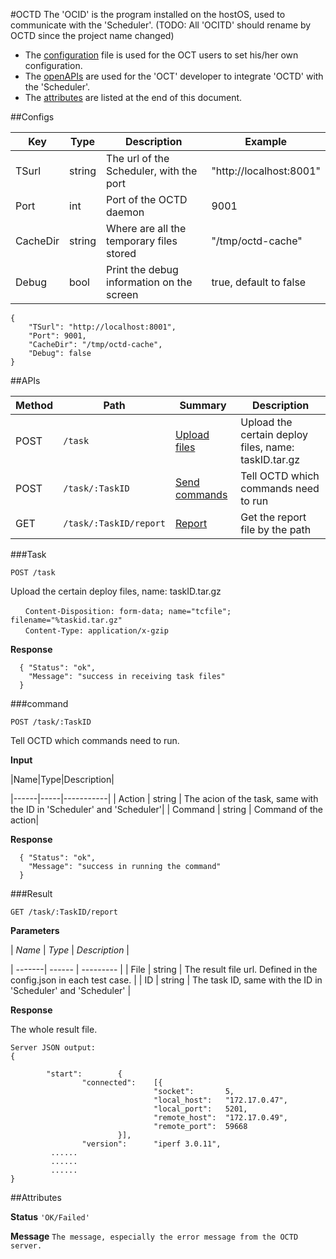 #OCTD 
The 'OCID' is the program installed on the hostOS, used to communicate with the 'Scheduler'.
(TODO:  All 'OCITD' should rename by OCTD since the project name changed)

- The [configuration](#configs "configuration") file is used for the OCT users to set his/her own configuration.
- The [openAPIs](#apis "APIs") are used for the 'OCT' developer to integrate 'OCTD' with the 'Scheduler'.
- The [attributes](#attributes "attributes") are listed at the end of this document.

##Configs

|Key|Type|Description|Example|
|------|----|------| ----- |
| TSurl | string | The url of the Scheduler, with the port| "http://localhost:8001" |
| Port | int | Port of the OCTD daemon| 9001 |
| CacheDir | string | Where are all the temporary files stored| "/tmp/octd-cache" |
| Debug | bool | Print the debug information on the screen| true, default to false |

```
{
	"TSurl": "http://localhost:8001",
	"Port": 9001,
	"CacheDir": "/tmp/octd-cache",
	"Debug": false
}
```

##APIs

|Method|Path|Summary|Description|
|------|----|------|-----------|
| POST | `/task` | [Upload files](#task "Upload task file") | Upload the certain deploy files, name: taskID.tar.gz|
| POST | `/task/:TaskID` | [Send commands](#command "Send the testing command to a task") | Tell OCTD which commands need to run|
| GET  | `/task/:TaskID/report` | [Report](#report "Get the report file") | Get the report file by the path|

###Task
```
POST /task
```

Upload the certain deploy files, name: taskID.tar.gz
```
　　Content-Disposition: form-data; name="tcfile"; filename="%taskid.tar.gz"
　　Content-Type: application/x-gzip
```

**Response**

```
  { "Status": "ok",
    "Message": "success in receiving task files"
  }

```

###command

```
POST /task/:TaskID
```
Tell OCTD which commands need to run. 

**Input**

|Name|Type|Description|

|------|-----|-----------|
| Action | string | The acion of the task, same with the ID in 'Scheduler' and 'Scheduler'|
| Command | string | Command of the action|

**Response**

```
  { "Status": "ok",
    "Message": "success in running the command"
  }
```

###Result
```
GET /task/:TaskID/report
```

**Parameters**

| *Name* | *Type* | *Description* |

| -------| ------ | --------- |
| File | string | The result file url. Defined in the config.json in each test case. |
| ID | string | The task ID, same with the ID in 'Scheduler' and 'Scheduler' |

**Response**

The whole result file.
```
Server JSON output:
{

        "start":        {
                "connected":    [{
                                "socket":       5,
                                "local_host":   "172.17.0.47",
                                "local_port":   5201,
                                "remote_host":  "172.17.0.49",
                                "remote_port":  59668
                        }],
                "version":      "iperf 3.0.11",
         ......
         ......
         ......
}
```

##Attributes

**Status**
`'OK/Failed'`

**Message**
`The message, especially the error message from the OCTD server.`


